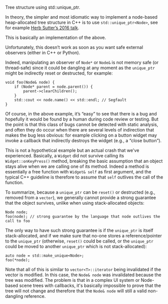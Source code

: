 Tree structure using std::unique_ptr.

In theory, the simpler and most idiomatic way to implement a node-based
heap-allocated tree structure in C++ is to use `std::unique_ptr<Node>`, see for
example [Herb Sutter’s 2016
talk](https://youtu.be/JfmTagWcqoE?si=w6dQ11SeXKY_JQKZ&t=739).

This is basically an implementation of the above.

Unfortunately, this doesn’t work as soon as you want safe external observers
(either in C++ or Python).

Indeed, manipulating an observer of `Node*` or `Node&` is not memory safe (or
thread-safe) since it could be dangling at any moment as the `unique_ptr` might
be indirectly reset or destructed, for example:

```
void foo(Node& node) {
    if (Node* parent = node.parent()) {
        parent->clearChildren();
    }
    std::cout << node.name() << std::endl; // Segfault
}
```

Of course, in the above example, it’s “easy” to see that there is a bug and
hopefully it would be found by a human during code review or testing. But the
point is that this class of bugs cannot be detected with static analysis, and
often they do occur when there are several levels of indirection that makes the
bug less obvious: for example clicking on a button widget may invoke a callback
that indirectly destroys the widget (e.g., a “close button”).

This is not a hypothetical example but an actual crash that we've experienced.
Basically, a `Widget` did not survive calling its `Widget::onKeyPress()`
method, breaking the basic assumption that an object stays alive when we are
calling one of its method. Indeed a method is essentially a free function with
`Widget& self` as first argument, and the typical C++ guideline is therefore to
assume that `self` outlives the call of the function.

To summarize, because a `unique_ptr` can be `reset()` or destructed (e.g.,
removed from a `vector`), we generally cannot provide a strong guarantee that
the object survives, unlike when using stack-allocated objects:

```
Node node;
foo(node); // strong guarantee by the language that node outlives the call to foo
```

The only way to have such strong guarantee is if the `unique_ptr` is itself
stack-allocated, and if we make sure that no-one stores a reference/pointer to
the `unique_ptr` (otherwise, `reset()` could be called, or the `unique_ptr`
could be moved to another `unique_ptr` which is not stack-allocated):

```
auto node = std::make_unique<Node>;
foo(*node);
```

Note that all of this is similar to `vector<T>::iterator` being invalidated if
the vector is modified. In this case, the `Node& node` was invalidated because
the tree was modified. The problem is that in a complex UI system or Node-based
scene trees with callbacks, it's basically impossible to prove that the tree
will not change and therefore that the `Node& node` will still a valid
non-dangling reference.
